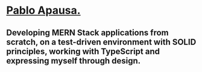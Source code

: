 # [Pablo Apausa.](https://pabloapausa.com)

## Developing MERN Stack applications from scratch, on a test-driven environment with SOLID principles, working with TypeScript and expressing myself through design.
